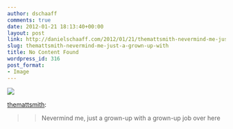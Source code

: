 ```yaml
---
author: dschaaff
comments: true
date: 2012-01-21 18:13:40+00:00
layout: post
link: http://danielschaaff.com/2012/01/21/themattsmith-nevermind-me-just-a-grown-up-with/
slug: themattsmith-nevermind-me-just-a-grown-up-with
title: No Content Found
wordpress_id: 316
post_format:
- Image
---
```


![](https://danielschaaff.files.wordpress.com/2012/01/tumblr_ly3wgcirso1qz8yuno1_1280.png)

[themattsmith](http://themattsmith.tumblr.com/post/16175543460/nevermind-me-just-a-grown-up-with-a-grown-up-job):




<blockquote>

> 
> Nevermind me, just a grown-up with a grown-up job over here
> 
> 
</blockquote>

